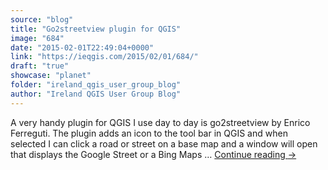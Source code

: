 ```yaml
---
source: "blog"
title: "Go2streetview plugin for QGIS"
image: "684"
date: "2015-02-01T22:49:04+0000"
link: "https://ieqgis.com/2015/02/01/684/"
draft: "true"
showcase: "planet"
folder: "ireland_qgis_user_group_blog"
author: "Ireland QGIS User Group Blog"
---
```


A very handy plugin for QGIS I use day to day is go2streetview by Enrico Ferreguti. The plugin adds an icon to the tool bar in QGIS and when selected I can click a road or street on a base map and a window will open that displays the Google Street or a Bing Maps &#8230; <a class="more-link" href="https://ieqgis.com/2015/02/01/684/">Continue reading <span class="meta-nav">&#8594;</span></a>
